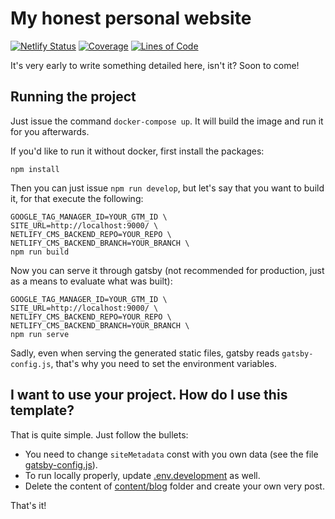 # My honest personal website

[![Netlify Status](https://api.netlify.com/api/v1/badges/17cd91a0-e169-48d7-9948-526cb08d7826/deploy-status)](https://app.netlify.com/sites/hungry-leakey-3d2ebb/deploys)
[![Coverage](https://sonarcloud.io/api/project_badges/measure?project=willianantunes_willianantunes.com&metric=coverage)](https://sonarcloud.io/dashboard?id=willianantunes_willianantunes.com)
[![Lines of Code](https://sonarcloud.io/api/project_badges/measure?project=willianantunes_willianantunes.com&metric=ncloc)](https://sonarcloud.io/dashboard?id=willianantunes_willianantunes.com)

It's very early to write something detailed here, isn't it? Soon to come!

## Running the project

Just issue the command `docker-compose up`. It will build the image and run it for you afterwards.

If you'd like to run it without docker, first install the packages:

    npm install

Then you can just issue `npm run develop`, but let's say that you want to build it, for that execute the following:

    GOOGLE_TAG_MANAGER_ID=YOUR_GTM_ID \
    SITE_URL=http://localhost:9000/ \
    NETLIFY_CMS_BACKEND_REPO=YOUR_REPO \
    NETLIFY_CMS_BACKEND_BRANCH=YOUR_BRANCH \
    npm run build

Now you can serve it through gatsby (not recommended for production, just as a means to evaluate what was built):

    GOOGLE_TAG_MANAGER_ID=YOUR_GTM_ID \
    SITE_URL=http://localhost:9000/ \
    NETLIFY_CMS_BACKEND_REPO=YOUR_REPO \
    NETLIFY_CMS_BACKEND_BRANCH=YOUR_BRANCH \
    npm run serve

Sadly, even when serving the generated static files, gatsby reads `gatsby-config.js`, that's why you need to set the environment variables.

## I want to use your project. How do I use this template?

That is quite simple. Just follow the bullets:

- You need to change `siteMetadata` const with you own data (see the file [gatsby-config.js](./gatsby-config.js)).
- To run locally properly, update [.env.development](./.env.development) as well.
- Delete the content of [content/blog](./content/blog) folder and create your own very post.

That's it!
